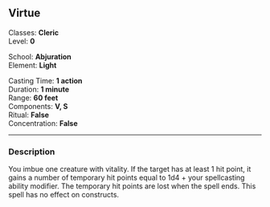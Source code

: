 ## Virtue

Classes: **Cleric**  
Level: **0**  

School: **Abjuration**  
Element: **Light**  

Casting Time: **1 action**  
Duration: **1 minute**  
Range: **60 feet**  
Components: **V, S**  
Ritual: **False**  
Concentration: **False**  

------

### Description

You imbue one creature with vitality. If the target has at least 1 hit point, it gains a number of temporary hit points equal to 1d4 + your spellcasting ability modifier. The temporary hit points are lost when the spell ends. This spell has no effect on constructs.